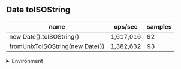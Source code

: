 ## Date toISOString

|name|ops/sec|samples|
|-|-|-|
|new Date().toISOString()|1,617,016|92|
|fromUnixToISOString(new Date())|1,382,632|93|


<details>
<summary>Environment</summary>

* __Machine:__ linux x64 | 2 vCPUs | 6.8GB Mem
* __Run:__ Tue Oct 10 2023 20:40:46 GMT+0000 (Coordinated Universal Time)
</details>

<!--
{"environment":{"platform":"linux","arch":"x64","cpus":2,"totalMemory":6.759757995605469},"benchmarks":"[{\"timeStamp\":1696970441133,\"currentTarget\":{\"0\":{\"name\":\"new Date().toISOString()\",\"options\":{\"async\":false,\"defer\":false,\"delay\":0.005,\"initCount\":1,\"maxTime\":5,\"minSamples\":5,\"minTime\":0.05},\"async\":false,\"defer\":false,\"delay\":0.005,\"initCount\":1,\"maxTime\":5,\"minSamples\":5,\"minTime\":0.05,\"id\":1,\"stats\":{\"moe\":2.564482069452268e-9,\"rme\":0.4146807968346121,\"sem\":1.3084092191083e-9,\"deviation\":1.2549820356785127e-8,\"mean\":6.184231556001049e-7,\"sample\":[6.128234366018028e-7,6.162921319455487e-7,6.129237411479801e-7,6.291675982436613e-7,6.2140341972334e-7,6.122767211751324e-7,6.17650501936126e-7,6.141897160753086e-7,6.330110098202256e-7,6.32493888153822e-7,6.133849067139267e-7,6.15197242082519e-7,6.171837648739272e-7,6.085903814262023e-7,6.08476595126557e-7,6.165676120613477e-7,6.125160450787425e-7,6.099606710970695e-7,6.250871554635581e-7,6.296434857343452e-7,6.192307198799192e-7,6.137144448075923e-7,6.13101923472661e-7,6.056162196834003e-7,6.089674202449533e-7,6.210457835116425e-7,6.273427409594811e-7,6.279733020283681e-7,6.076586387181101e-7,6.172153144212615e-7,6.097238103306385e-7,6.129600377595973e-7,6.124844120637072e-7,6.066620207384623e-7,6.189670900068488e-7,6.320243190310836e-7,6.279630768861066e-7,6.096214449637738e-7,6.094964855155178e-7,6.090398909007894e-7,6.063784589135738e-7,6.071066000216276e-7,6.179938241195766e-7,6.112327129417136e-7,6.186402729883332e-7,6.11167830151273e-7,6.051012171530873e-7,6.084210893099594e-7,6.090819445612602e-7,6.011733451884605e-7,6.075043074963654e-7,6.072231487377894e-7,6.123958090523508e-7,6.230379444170762e-7,6.273478919100773e-7,6.096875172720391e-7,6.101020582262968e-7,6.048669061722758e-7,6.133174090139017e-7,6.109191127879174e-7,6.156904610282721e-7,6.128103500066084e-7,6.304094344383433e-7,6.289591719033487e-7,6.064157064414193e-7,6.235053408148797e-7,6.028038497122328e-7,6.086926478186166e-7,6.141500714912228e-7,6.598173549449097e-7,6.054484602352602e-7,6.147340286205198e-7,6.233335215735279e-7,6.157060809593041e-7,6.301054465497975e-7,6.236603385920435e-7,6.275269203503671e-7,6.195318105903132e-7,6.217967366359474e-7,6.223891044973386e-7,6.258075023730279e-7,6.249820490946448e-7,6.195438259218763e-7,6.280483857402046e-7,6.21493950280558e-7,6.291958739351412e-7,6.337809845362682e-7,6.25364124623019e-7,6.182245305009192e-7,6.526188736828193e-7,6.896349862424454e-7,6.263998702344191e-7],\"variance\":1.5749799098757838e-16},\"times\":{\"cycle\":0.051469503971129926,\"elapsed\":5.521,\"period\":6.184231556001049e-7,\"timeStamp\":1696970435611},\"running\":false,\"count\":83227,\"cycles\":7,\"hz\":1617015.7778610683},\"1\":{\"name\":\"fromUnixToISOString(new Date())\",\"options\":{\"async\":false,\"defer\":false,\"delay\":0.005,\"initCount\":1,\"maxTime\":5,\"minSamples\":5,\"minTime\":0.05},\"async\":false,\"defer\":false,\"delay\":0.005,\"initCount\":1,\"maxTime\":5,\"minSamples\":5,\"minTime\":0.05,\"id\":2,\"stats\":{\"moe\":5.026241043462941e-9,\"rme\":0.6949442518681838,\"sem\":2.564408695644358e-9,\"deviation\":2.4730261869247664e-8,\"mean\":7.232581649464902e-7,\"sample\":[7.187576066364315e-7,7.328860439749698e-7,7.177486365463e-7,7.20923373902061e-7,7.179998134221253e-7,7.217916929789311e-7,7.186054595556576e-7,7.275096589930535e-7,7.228264969286411e-7,7.205128882255009e-7,7.489563551294563e-7,9.390716459038982e-7,7.385810465583558e-7,7.253941242321602e-7,7.238010218726678e-7,7.233388684769505e-7,7.283133790688329e-7,7.317550806590505e-7,7.213481973706871e-7,7.215921838222631e-7,7.329936850565475e-7,7.217328491876687e-7,7.262538320225041e-7,7.248889287559562e-7,7.235828549285263e-7,7.232125839600437e-7,7.282488087720305e-7,7.305035593317642e-7,7.232412738963201e-7,7.225093145415925e-7,7.364985217291463e-7,7.393374189103852e-7,7.196804638613008e-7,7.297816321258395e-7,7.291013404902693e-7,7.325258051552901e-7,7.593345197772547e-7,7.234895659911591e-7,7.203636259257133e-7,7.215864573167231e-7,7.241957058384523e-7,7.217974338366152e-7,7.202602904873988e-7,7.239976462483494e-7,7.256008094609334e-7,7.246951748091165e-7,7.191609018887421e-7,7.298462167747861e-7,7.28841566680062e-7,7.407826941845112e-7,7.312785894712669e-7,7.273489149778977e-7,7.215749756013549e-7,7.249161978299558e-7,7.196546300017223e-7,7.228250617142201e-7,7.345006889029221e-7,7.132386472747812e-7,7.257409206438858e-7,7.121315871222819e-7,7.068222959615927e-7,7.080519768426998e-7,7.085365998305564e-7,7.063648828014685e-7,7.117772521886473e-7,7.204754589099124e-7,7.099274639932222e-7,7.066614092064389e-7,7.101903214004278e-7,7.085621974558145e-7,7.122814223798267e-7,7.156629094900372e-7,7.06153073286052e-7,7.109009625126646e-7,7.125279184960035e-7,7.082487053923224e-7,7.297492964088708e-7,7.059549701677362e-7,7.112544889114038e-7,7.089297956771361e-7,7.098247635933807e-7,7.165708797703479e-7,7.201226500056287e-7,7.098585500394011e-7,7.096024287965777e-7,7.095194050433412e-7,7.129867443431273e-7,7.177824777665203e-7,7.21532660700214e-7,7.053946332686739e-7,7.10629290714346e-7,7.094457282617862e-7,7.077364566641365e-7],\"variance\":6.11585852121565e-16},\"times\":{\"cycle\":0.0514540323706232,\"elapsed\":5.532,\"period\":7.232581649464902e-7,\"timeStamp\":1696970441146},\"running\":false,\"count\":71142,\"cycles\":8,\"hz\":1382632.1616071688},\"options\":{},\"events\":{\"start\":[null],\"cycle\":[null,null],\"complete\":[null,null]},\"length\":2,\"running\":false},\"type\":\"cycle\",\"target\":{\"name\":\"new Date().toISOString()\",\"options\":{\"async\":false,\"defer\":false,\"delay\":0.005,\"initCount\":1,\"maxTime\":5,\"minSamples\":5,\"minTime\":0.05},\"async\":false,\"defer\":false,\"delay\":0.005,\"initCount\":1,\"maxTime\":5,\"minSamples\":5,\"minTime\":0.05,\"id\":1,\"stats\":{\"moe\":2.564482069452268e-9,\"rme\":0.4146807968346121,\"sem\":1.3084092191083e-9,\"deviation\":1.2549820356785127e-8,\"mean\":6.184231556001049e-7,\"sample\":[6.128234366018028e-7,6.162921319455487e-7,6.129237411479801e-7,6.291675982436613e-7,6.2140341972334e-7,6.122767211751324e-7,6.17650501936126e-7,6.141897160753086e-7,6.330110098202256e-7,6.32493888153822e-7,6.133849067139267e-7,6.15197242082519e-7,6.171837648739272e-7,6.085903814262023e-7,6.08476595126557e-7,6.165676120613477e-7,6.125160450787425e-7,6.099606710970695e-7,6.250871554635581e-7,6.296434857343452e-7,6.192307198799192e-7,6.137144448075923e-7,6.13101923472661e-7,6.056162196834003e-7,6.089674202449533e-7,6.210457835116425e-7,6.273427409594811e-7,6.279733020283681e-7,6.076586387181101e-7,6.172153144212615e-7,6.097238103306385e-7,6.129600377595973e-7,6.124844120637072e-7,6.066620207384623e-7,6.189670900068488e-7,6.320243190310836e-7,6.279630768861066e-7,6.096214449637738e-7,6.094964855155178e-7,6.090398909007894e-7,6.063784589135738e-7,6.071066000216276e-7,6.179938241195766e-7,6.112327129417136e-7,6.186402729883332e-7,6.11167830151273e-7,6.051012171530873e-7,6.084210893099594e-7,6.090819445612602e-7,6.011733451884605e-7,6.075043074963654e-7,6.072231487377894e-7,6.123958090523508e-7,6.230379444170762e-7,6.273478919100773e-7,6.096875172720391e-7,6.101020582262968e-7,6.048669061722758e-7,6.133174090139017e-7,6.109191127879174e-7,6.156904610282721e-7,6.128103500066084e-7,6.304094344383433e-7,6.289591719033487e-7,6.064157064414193e-7,6.235053408148797e-7,6.028038497122328e-7,6.086926478186166e-7,6.141500714912228e-7,6.598173549449097e-7,6.054484602352602e-7,6.147340286205198e-7,6.233335215735279e-7,6.157060809593041e-7,6.301054465497975e-7,6.236603385920435e-7,6.275269203503671e-7,6.195318105903132e-7,6.217967366359474e-7,6.223891044973386e-7,6.258075023730279e-7,6.249820490946448e-7,6.195438259218763e-7,6.280483857402046e-7,6.21493950280558e-7,6.291958739351412e-7,6.337809845362682e-7,6.25364124623019e-7,6.182245305009192e-7,6.526188736828193e-7,6.896349862424454e-7,6.263998702344191e-7],\"variance\":1.5749799098757838e-16},\"times\":{\"cycle\":0.051469503971129926,\"elapsed\":5.521,\"period\":6.184231556001049e-7,\"timeStamp\":1696970435611},\"running\":false,\"count\":83227,\"cycles\":7,\"hz\":1617015.7778610683},\"aborted\":false},{\"timeStamp\":1696970446678,\"currentTarget\":{\"0\":{\"name\":\"new Date().toISOString()\",\"options\":{\"async\":false,\"defer\":false,\"delay\":0.005,\"initCount\":1,\"maxTime\":5,\"minSamples\":5,\"minTime\":0.05},\"async\":false,\"defer\":false,\"delay\":0.005,\"initCount\":1,\"maxTime\":5,\"minSamples\":5,\"minTime\":0.05,\"id\":1,\"stats\":{\"moe\":2.564482069452268e-9,\"rme\":0.4146807968346121,\"sem\":1.3084092191083e-9,\"deviation\":1.2549820356785127e-8,\"mean\":6.184231556001049e-7,\"sample\":[6.128234366018028e-7,6.162921319455487e-7,6.129237411479801e-7,6.291675982436613e-7,6.2140341972334e-7,6.122767211751324e-7,6.17650501936126e-7,6.141897160753086e-7,6.330110098202256e-7,6.32493888153822e-7,6.133849067139267e-7,6.15197242082519e-7,6.171837648739272e-7,6.085903814262023e-7,6.08476595126557e-7,6.165676120613477e-7,6.125160450787425e-7,6.099606710970695e-7,6.250871554635581e-7,6.296434857343452e-7,6.192307198799192e-7,6.137144448075923e-7,6.13101923472661e-7,6.056162196834003e-7,6.089674202449533e-7,6.210457835116425e-7,6.273427409594811e-7,6.279733020283681e-7,6.076586387181101e-7,6.172153144212615e-7,6.097238103306385e-7,6.129600377595973e-7,6.124844120637072e-7,6.066620207384623e-7,6.189670900068488e-7,6.320243190310836e-7,6.279630768861066e-7,6.096214449637738e-7,6.094964855155178e-7,6.090398909007894e-7,6.063784589135738e-7,6.071066000216276e-7,6.179938241195766e-7,6.112327129417136e-7,6.186402729883332e-7,6.11167830151273e-7,6.051012171530873e-7,6.084210893099594e-7,6.090819445612602e-7,6.011733451884605e-7,6.075043074963654e-7,6.072231487377894e-7,6.123958090523508e-7,6.230379444170762e-7,6.273478919100773e-7,6.096875172720391e-7,6.101020582262968e-7,6.048669061722758e-7,6.133174090139017e-7,6.109191127879174e-7,6.156904610282721e-7,6.128103500066084e-7,6.304094344383433e-7,6.289591719033487e-7,6.064157064414193e-7,6.235053408148797e-7,6.028038497122328e-7,6.086926478186166e-7,6.141500714912228e-7,6.598173549449097e-7,6.054484602352602e-7,6.147340286205198e-7,6.233335215735279e-7,6.157060809593041e-7,6.301054465497975e-7,6.236603385920435e-7,6.275269203503671e-7,6.195318105903132e-7,6.217967366359474e-7,6.223891044973386e-7,6.258075023730279e-7,6.249820490946448e-7,6.195438259218763e-7,6.280483857402046e-7,6.21493950280558e-7,6.291958739351412e-7,6.337809845362682e-7,6.25364124623019e-7,6.182245305009192e-7,6.526188736828193e-7,6.896349862424454e-7,6.263998702344191e-7],\"variance\":1.5749799098757838e-16},\"times\":{\"cycle\":0.051469503971129926,\"elapsed\":5.521,\"period\":6.184231556001049e-7,\"timeStamp\":1696970435611},\"running\":false,\"count\":83227,\"cycles\":7,\"hz\":1617015.7778610683},\"1\":{\"name\":\"fromUnixToISOString(new Date())\",\"options\":{\"async\":false,\"defer\":false,\"delay\":0.005,\"initCount\":1,\"maxTime\":5,\"minSamples\":5,\"minTime\":0.05},\"async\":false,\"defer\":false,\"delay\":0.005,\"initCount\":1,\"maxTime\":5,\"minSamples\":5,\"minTime\":0.05,\"id\":2,\"stats\":{\"moe\":5.026241043462941e-9,\"rme\":0.6949442518681838,\"sem\":2.564408695644358e-9,\"deviation\":2.4730261869247664e-8,\"mean\":7.232581649464902e-7,\"sample\":[7.187576066364315e-7,7.328860439749698e-7,7.177486365463e-7,7.20923373902061e-7,7.179998134221253e-7,7.217916929789311e-7,7.186054595556576e-7,7.275096589930535e-7,7.228264969286411e-7,7.205128882255009e-7,7.489563551294563e-7,9.390716459038982e-7,7.385810465583558e-7,7.253941242321602e-7,7.238010218726678e-7,7.233388684769505e-7,7.283133790688329e-7,7.317550806590505e-7,7.213481973706871e-7,7.215921838222631e-7,7.329936850565475e-7,7.217328491876687e-7,7.262538320225041e-7,7.248889287559562e-7,7.235828549285263e-7,7.232125839600437e-7,7.282488087720305e-7,7.305035593317642e-7,7.232412738963201e-7,7.225093145415925e-7,7.364985217291463e-7,7.393374189103852e-7,7.196804638613008e-7,7.297816321258395e-7,7.291013404902693e-7,7.325258051552901e-7,7.593345197772547e-7,7.234895659911591e-7,7.203636259257133e-7,7.215864573167231e-7,7.241957058384523e-7,7.217974338366152e-7,7.202602904873988e-7,7.239976462483494e-7,7.256008094609334e-7,7.246951748091165e-7,7.191609018887421e-7,7.298462167747861e-7,7.28841566680062e-7,7.407826941845112e-7,7.312785894712669e-7,7.273489149778977e-7,7.215749756013549e-7,7.249161978299558e-7,7.196546300017223e-7,7.228250617142201e-7,7.345006889029221e-7,7.132386472747812e-7,7.257409206438858e-7,7.121315871222819e-7,7.068222959615927e-7,7.080519768426998e-7,7.085365998305564e-7,7.063648828014685e-7,7.117772521886473e-7,7.204754589099124e-7,7.099274639932222e-7,7.066614092064389e-7,7.101903214004278e-7,7.085621974558145e-7,7.122814223798267e-7,7.156629094900372e-7,7.06153073286052e-7,7.109009625126646e-7,7.125279184960035e-7,7.082487053923224e-7,7.297492964088708e-7,7.059549701677362e-7,7.112544889114038e-7,7.089297956771361e-7,7.098247635933807e-7,7.165708797703479e-7,7.201226500056287e-7,7.098585500394011e-7,7.096024287965777e-7,7.095194050433412e-7,7.129867443431273e-7,7.177824777665203e-7,7.21532660700214e-7,7.053946332686739e-7,7.10629290714346e-7,7.094457282617862e-7,7.077364566641365e-7],\"variance\":6.11585852121565e-16},\"times\":{\"cycle\":0.0514540323706232,\"elapsed\":5.532,\"period\":7.232581649464902e-7,\"timeStamp\":1696970441146},\"running\":false,\"count\":71142,\"cycles\":8,\"hz\":1382632.1616071688},\"options\":{},\"events\":{\"start\":[null],\"cycle\":[null,null],\"complete\":[null,null]},\"length\":2,\"running\":false},\"type\":\"cycle\",\"target\":{\"name\":\"fromUnixToISOString(new Date())\",\"options\":{\"async\":false,\"defer\":false,\"delay\":0.005,\"initCount\":1,\"maxTime\":5,\"minSamples\":5,\"minTime\":0.05},\"async\":false,\"defer\":false,\"delay\":0.005,\"initCount\":1,\"maxTime\":5,\"minSamples\":5,\"minTime\":0.05,\"id\":2,\"stats\":{\"moe\":5.026241043462941e-9,\"rme\":0.6949442518681838,\"sem\":2.564408695644358e-9,\"deviation\":2.4730261869247664e-8,\"mean\":7.232581649464902e-7,\"sample\":[7.187576066364315e-7,7.328860439749698e-7,7.177486365463e-7,7.20923373902061e-7,7.179998134221253e-7,7.217916929789311e-7,7.186054595556576e-7,7.275096589930535e-7,7.228264969286411e-7,7.205128882255009e-7,7.489563551294563e-7,9.390716459038982e-7,7.385810465583558e-7,7.253941242321602e-7,7.238010218726678e-7,7.233388684769505e-7,7.283133790688329e-7,7.317550806590505e-7,7.213481973706871e-7,7.215921838222631e-7,7.329936850565475e-7,7.217328491876687e-7,7.262538320225041e-7,7.248889287559562e-7,7.235828549285263e-7,7.232125839600437e-7,7.282488087720305e-7,7.305035593317642e-7,7.232412738963201e-7,7.225093145415925e-7,7.364985217291463e-7,7.393374189103852e-7,7.196804638613008e-7,7.297816321258395e-7,7.291013404902693e-7,7.325258051552901e-7,7.593345197772547e-7,7.234895659911591e-7,7.203636259257133e-7,7.215864573167231e-7,7.241957058384523e-7,7.217974338366152e-7,7.202602904873988e-7,7.239976462483494e-7,7.256008094609334e-7,7.246951748091165e-7,7.191609018887421e-7,7.298462167747861e-7,7.28841566680062e-7,7.407826941845112e-7,7.312785894712669e-7,7.273489149778977e-7,7.215749756013549e-7,7.249161978299558e-7,7.196546300017223e-7,7.228250617142201e-7,7.345006889029221e-7,7.132386472747812e-7,7.257409206438858e-7,7.121315871222819e-7,7.068222959615927e-7,7.080519768426998e-7,7.085365998305564e-7,7.063648828014685e-7,7.117772521886473e-7,7.204754589099124e-7,7.099274639932222e-7,7.066614092064389e-7,7.101903214004278e-7,7.085621974558145e-7,7.122814223798267e-7,7.156629094900372e-7,7.06153073286052e-7,7.109009625126646e-7,7.125279184960035e-7,7.082487053923224e-7,7.297492964088708e-7,7.059549701677362e-7,7.112544889114038e-7,7.089297956771361e-7,7.098247635933807e-7,7.165708797703479e-7,7.201226500056287e-7,7.098585500394011e-7,7.096024287965777e-7,7.095194050433412e-7,7.129867443431273e-7,7.177824777665203e-7,7.21532660700214e-7,7.053946332686739e-7,7.10629290714346e-7,7.094457282617862e-7,7.077364566641365e-7],\"variance\":6.11585852121565e-16},\"times\":{\"cycle\":0.0514540323706232,\"elapsed\":5.532,\"period\":7.232581649464902e-7,\"timeStamp\":1696970441146},\"running\":false,\"count\":71142,\"cycles\":8,\"hz\":1382632.1616071688},\"aborted\":false}]"}-->
